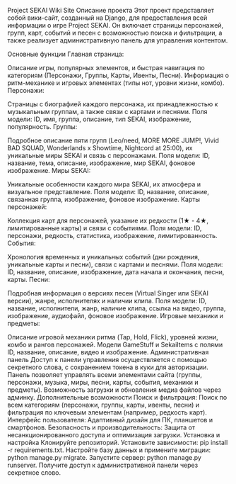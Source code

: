 Project SEKAI Wiki Site
Описание проекта
Этот проект представляет собой вики-сайт, созданный на Django, для предоставления всей информации о игре Project SEKAI. Он включает страницы персонажей, групп, карт, событий и песен с возможностью поиска и фильтрации, а также реализует административную панель для управления контентом.

Основные функции
Главная страница:

Описание игры, популярных элементов, и быстрая навигация по категориям (Персонажи, Группы, Карты, Ивенты, Песни).
Информация о ритм-механике и игровых элементах (типы нот, уровни жизни, комбо).
Персонажи:

Страницы с биографией каждого персонажа, их принадлежностью к музыкальным группам, а также связи с картами и песнями.
Поля модели: ID, имя, группа, описание, тип SEKAI, изображение, популярность.
Группы:

Подробное описание пяти групп (Leo/need, MORE MORE JUMP!, Vivid BAD SQUAD, Wonderlands x Showtime, Nightcord at 25:00), их уникальные миры SEKAI и связь с персонажами.
Поля модели: ID, название, тема, описание, изображение, мир SEKAI, фоновое изображение.
Миры SEKAI:

Уникальные особенности каждого мира SEKAI, их атмосфера и визуальное представление.
Поля модели: ID, название, описание, связанная группа, изображение, фоновое изображение.
Карты персонажей:

Коллекция карт для персонажей, указание их редкости (1★ - 4★, лимитированные карты) и связи с событиями.
Поля модели: ID, персонажи, редкость, статистика, изображение, лимитированность.
События:

Хронология временных и уникальных событий (дни рождения, уникальные карты и песни), связи с картами и песнями.
Поля модели: ID, название, описание, изображение, дата начала и окончания, песни, карты.
Песни:

Подробная информация о версиях песен (Virtual Singer или SEKAI версии), жанре, исполнителях и наличии клипа.
Поля модели: ID, название, исполнители, жанр, наличие клипа, ссылка на видео, группа, изображение, аудиофайл, фоновое изображение.
Игровые механики и предметы:

Описание игровой механики ритма (Tap, Hold, Flick), уровней жизни, комбо и рангов персонажей.
Модели GameStuff и SekaiItems с полями ID, название, описание, видео и изображение.
Административная панель
Доступ к панели управления осуществляется с помощью секретного слова, с сохранением токена в куки для авторизации.
Панель позволяет управлять всеми элементами сайта (группы, персонажи, музыка, миры, песни, карты, события, механики и предметы).
Возможность загрузки и обновления медиа файлов через админку.
Дополнительные возможности
Поиск и фильтрация: Поиск по всем категориям (персонажи, группы, карты, ивенты, песни) и фильтрация по ключевым элементам (например, редкость карт).
Интерфейс пользователя: Адаптивный дизайн для ПК, планшетов и смартфонов.
Безопасность и производительность: Защита от несанкционированного доступа и оптимизация загрузки.
Установка и настройка
Клонируйте репозиторий.
Установите зависимости: pip install -r requirements.txt.
Настройте базу данных и примените миграции: python manage.py migrate.
Запустите сервер: python manage.py runserver.
Получите доступ к административной панели через секретное слово.
